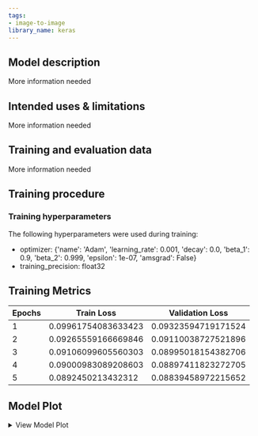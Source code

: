 ```yaml
---
tags:
- image-to-image
library_name: keras
---
```


## Model description

More information needed

## Intended uses & limitations

More information needed

## Training and evaluation data

More information needed

## Training procedure

### Training hyperparameters

The following hyperparameters were used during training:
- optimizer: {'name': 'Adam', 'learning_rate': 0.001, 'decay': 0.0, 'beta_1': 0.9, 'beta_2': 0.999, 'epsilon': 1e-07, 'amsgrad': False}
- training_precision: float32

 ## Training Metrics
| Epochs | Train Loss | Validation Loss |
 |--- |--- |--- |
| 1| 0.09961754083633423|  0.09323594719171524| 
| 2| 0.09265559166669846|  0.09110038727521896| 
| 3| 0.09106099605560303|  0.08995018154382706| 
| 4| 0.09000983089208603|  0.08897411823272705| 
| 5| 0.0892450213432312|  0.08839458972215652| 
 ## Model Plot

<details>
<summary>View Model Plot</summary>

![Model Image](./model.png)

</details>